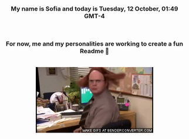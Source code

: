 


<div align="center">
<h3 >My name is Sofia and today is Tuesday, 12 October, 01:49 GMT-4</h3><br>
<h3 >For now, me and my personalities are working to create a fun Readme 👋
</h3><br>
<img src='img/dwight.gif' alt='working...'/>
</div>
